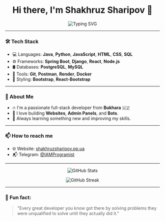 <h1 align="center">Hi there, I'm Shakhruz Sharipov 👋</h1>

<p align="center">
  <img src="https://readme-typing-svg.demolab.com?font=Fira+Code&size=22&duration=3000&pause=1000&center=true&vCenter=true&width=435&lines=Full-Stack+Developer;Passionate+about+coding;Building+cool+projects+every+day" alt="Typing SVG" />
</p>

---

### 🛠️ Tech Stack

- 💻 Languages: **Java**, **Python**, **JavaScript**, **HTML**, **CSS**, **SQL**
- ⚙️ Frameworks: **Spring Boot**, **Django**, **React**, **Node.js**
- 🛢️ Databases: **PostgreSQL**, **MySQL**
- 🔧 Tools: **Git**, **Postman**, **Render**, **Docker**
- 🎨 Styling: **Bootstrap**, **React-Bootstrap**

---

### 🌟 About Me

- 🔥 I'm a passionate full-stack developer from **Bukhara** 🇺🇿
- 🎯 I love building **Websites**, **Admin Panels**, and **Bots**.
- 🚀 Always learning something new and improving my skills.

---

### 📫 How to reach me
- 🌐 Website: [shakhruzsharipov.pp.ua](https://shakhruzsharipov.pp.ua)
- 📬 Telegram: [@IAMProgramist](https://t.me/IAMProgramist)

---

<p align="center">
  <img src="https://github-readme-stats.vercel.app/api?username=ShakhruzSharipov&show_icons=true&theme=radical" alt="GitHub Stats" />
</p>

<p align="center">
  <img src="https://github-readme-streak-stats.herokuapp.com/?user=ShakhruzSharipov&theme=radical" alt="GitHub Streak" />
</p>

---

### 🧠 Fun fact:
> "Every great developer you know got there by solving problems they were unqualified to solve until they actually did it."

